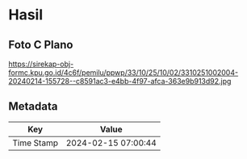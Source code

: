 # Hasil

## Foto C Plano

https://sirekap-obj-formc.kpu.go.id/4c6f/pemilu/ppwp/33/10/25/10/02/3310251002004-20240214-155728--c8591ac3-e4bb-4f97-afca-363e9b913d92.jpg


## Metadata

| Key        | Value               |
| ---------- | ------------------- |
| Time Stamp | 2024-02-15 07:00:44 |



